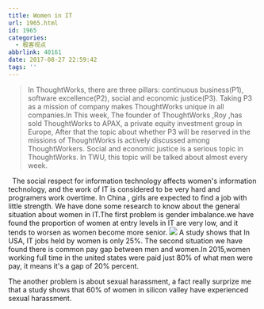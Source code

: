 ```yaml
---
title: Women in IT
url: 1965.html
id: 1965
categories:
  - 极客视点
abbrlink: 40161
date: 2017-08-27 22:59:42
tags: ''
---
```


> In ThoughtWorks, there are three pillars: continuous business(P1), software excellence(P2), social and economic justice(P3). Taking P3  as a mission of company makes ThoughtWorks unique in all companies.In This week, The founder of ThoughtWorks ,Roy ,has sold ThoughtWorks to APAX, a private equity investment group in Europe, After that the topic about whether P3 will be reserved in the missions of ThoughtWorks is actively discussed among ThoughtWorkers. Social and economic justice is a serious topic in ThoughtWorks. In TWU, this topic will be talked about almost every week.

  The social respect for information technology affects women's information technology, and the work of IT is considered to be very hard and programers work overtime. In China , girls are expected to find a job with little strength. We have done some research to know about the general situation about women in IT.The first problem is gender imbalance.we have found the proportion of women at entry levels in IT are very low, and it tends to worsen as women become more senior. [![](http://wangbaiyuan.cn/wp-content/uploads/2017/08/Screen-Shot-2017-09-11-at-13.26.48.png)](http://wangbaiyuan.cn/wp-content/uploads/2017/08/Screen-Shot-2017-09-11-at-13.26.48.png) A study shows that In USA, IT jobs held by women is only 25%. The second situation we have found there is common pay gap between men and women.In 2015,women working full time in the united states were paid just 80% of what men were pay, it means it's a gap of 20% percent.

The another problem is about sexual harassment, a fact really surprize me that a study shows that 60% of women in silicon valley have experienced sexual harassment.